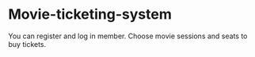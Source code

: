 # Movie-ticketing-system
You can register and log in member. Choose movie sessions and seats to buy tickets.
